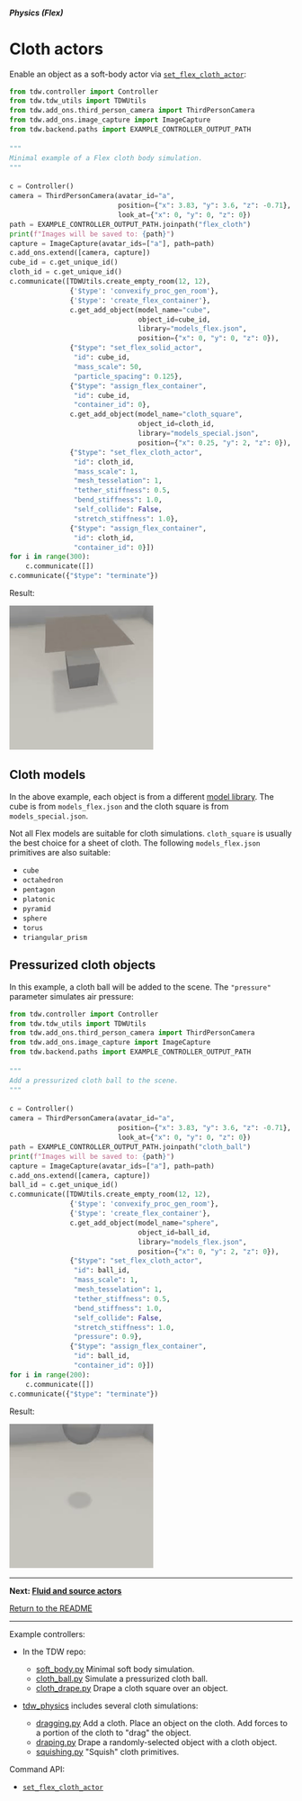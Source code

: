 ##### Physics (Flex)

# Cloth actors

Enable an object as a soft-body actor via [`set_flex_cloth_actor`](../../api/command_api.md#set_flex_cloth_actor):

```python
from tdw.controller import Controller
from tdw.tdw_utils import TDWUtils
from tdw.add_ons.third_person_camera import ThirdPersonCamera
from tdw.add_ons.image_capture import ImageCapture
from tdw.backend.paths import EXAMPLE_CONTROLLER_OUTPUT_PATH

"""
Minimal example of a Flex cloth body simulation.
"""

c = Controller()
camera = ThirdPersonCamera(avatar_id="a",
                           position={"x": 3.83, "y": 3.6, "z": -0.71},
                           look_at={"x": 0, "y": 0, "z": 0})
path = EXAMPLE_CONTROLLER_OUTPUT_PATH.joinpath("flex_cloth")
print(f"Images will be saved to: {path}")
capture = ImageCapture(avatar_ids=["a"], path=path)
c.add_ons.extend([camera, capture])
cube_id = c.get_unique_id()
cloth_id = c.get_unique_id()
c.communicate([TDWUtils.create_empty_room(12, 12),
               {'$type': 'convexify_proc_gen_room'},
               {'$type': 'create_flex_container'},
               c.get_add_object(model_name="cube",
                                object_id=cube_id,
                                library="models_flex.json",
                                position={"x": 0, "y": 0, "z": 0}),
               {"$type": "set_flex_solid_actor",
                "id": cube_id,
                "mass_scale": 50,
                "particle_spacing": 0.125},
               {"$type": "assign_flex_container",
                "id": cube_id,
                "container_id": 0},
               c.get_add_object(model_name="cloth_square",
                                object_id=cloth_id,
                                library="models_special.json",
                                position={"x": 0.25, "y": 2, "z": 0}),
               {"$type": "set_flex_cloth_actor",
                "id": cloth_id,
                "mass_scale": 1,
                "mesh_tesselation": 1,
                "tether_stiffness": 0.5,
                "bend_stiffness": 1.0,
                "self_collide": False,
                "stretch_stiffness": 1.0},
               {"$type": "assign_flex_container",
                "id": cloth_id,
                "container_id": 0}])
for i in range(300):
    c.communicate([])
c.communicate({"$type": "terminate"})
```

Result:

![](images/cloth_square.gif)

## Cloth models

In the above example, each object is from a different [model library](../3d_models/overview.md). The cube is from `models_flex.json` and the cloth square is from `models_special.json`.

Not all Flex models are suitable for cloth simulations. `cloth_square` is usually the best choice for a sheet of cloth. The following `models_flex.json` primitives are also suitable:

- `cube`
- `octahedron`
- `pentagon`
- `platonic`
- `pyramid`
- `sphere`
- `torus`
- `triangular_prism`

## Pressurized cloth objects

In this example, a cloth ball will be added to the scene. The `"pressure"` parameter simulates air pressure:

```python
from tdw.controller import Controller
from tdw.tdw_utils import TDWUtils
from tdw.add_ons.third_person_camera import ThirdPersonCamera
from tdw.add_ons.image_capture import ImageCapture
from tdw.backend.paths import EXAMPLE_CONTROLLER_OUTPUT_PATH

"""
Add a pressurized cloth ball to the scene.
"""

c = Controller()
camera = ThirdPersonCamera(avatar_id="a",
                           position={"x": 3.83, "y": 3.6, "z": -0.71},
                           look_at={"x": 0, "y": 0, "z": 0})
path = EXAMPLE_CONTROLLER_OUTPUT_PATH.joinpath("cloth_ball")
print(f"Images will be saved to: {path}")
capture = ImageCapture(avatar_ids=["a"], path=path)
c.add_ons.extend([camera, capture])
ball_id = c.get_unique_id()
c.communicate([TDWUtils.create_empty_room(12, 12),
               {'$type': 'convexify_proc_gen_room'},
               {'$type': 'create_flex_container'},
               c.get_add_object(model_name="sphere",
                                object_id=ball_id,
                                library="models_flex.json",
                                position={"x": 0, "y": 2, "z": 0}),
               {"$type": "set_flex_cloth_actor",
                "id": ball_id,
                "mass_scale": 1,
                "mesh_tesselation": 1,
                "tether_stiffness": 0.5,
                "bend_stiffness": 1.0,
                "self_collide": False,
                "stretch_stiffness": 1.0,
                "pressure": 0.9},
               {"$type": "assign_flex_container",
                "id": ball_id,
                "container_id": 0}])
for i in range(200):
    c.communicate([])
c.communicate({"$type": "terminate"})
```

Result:

![](images/cloth_ball.gif)

***

**Next: [Fluid and source actors](fluid_and_source.md)**

[Return to the README](../../../README.md)

***

Example controllers:

- In the TDW repo:
  - [soft_body.py](https://github.com/threedworld-mit/tdw/blob/master/Python/example_controllers/flex/soft_body.py) Minimal soft body simulation.
  - [cloth_ball.py](https://github.com/threedworld-mit/tdw/blob/master/Python/example_controllers/flex/cloth_ball.py) Simulate a pressurized cloth ball.
  - [cloth_drape.py](https://github.com/threedworld-mit/tdw/blob/master/Python/example_controllers/flex/cloth_drape.py) Drape a cloth square over an object.

- [tdw_physics](https://github.com/alters-mit/tdw_physics) includes several cloth simulations:
  - [dragging.py](https://github.com/alters-mit/tdw_physics/blob/master/controllers/dragging.py) Add a cloth. Place an object on the cloth. Add forces to a portion of the cloth to "drag" the object.
  - [draping.py](https://github.com/alters-mit/tdw_physics/blob/master/controllers/draping.py) Drape a randomly-selected object with a cloth object.
  - [squishing.py](https://github.com/alters-mit/tdw_physics/blob/master/controllers/squishing.py) "Squish" cloth primitives.

Command API:

- [`set_flex_cloth_actor`](../../api/command_api.md#set_flex_cloth_actor)